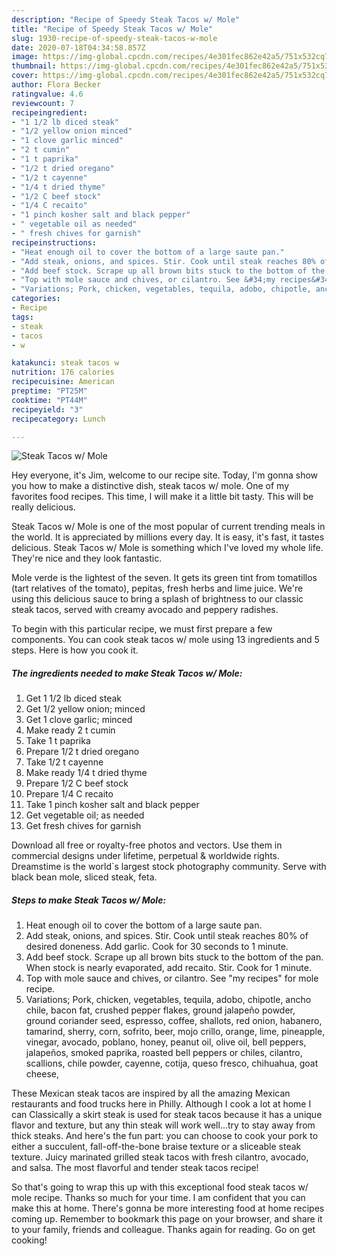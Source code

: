 ```yaml
---
description: "Recipe of Speedy Steak Tacos w/ Mole"
title: "Recipe of Speedy Steak Tacos w/ Mole"
slug: 1930-recipe-of-speedy-steak-tacos-w-mole
date: 2020-07-18T04:34:58.857Z
image: https://img-global.cpcdn.com/recipes/4e301fec862e42a5/751x532cq70/steak-tacos-w-mole-recipe-main-photo.jpg
thumbnail: https://img-global.cpcdn.com/recipes/4e301fec862e42a5/751x532cq70/steak-tacos-w-mole-recipe-main-photo.jpg
cover: https://img-global.cpcdn.com/recipes/4e301fec862e42a5/751x532cq70/steak-tacos-w-mole-recipe-main-photo.jpg
author: Flora Becker
ratingvalue: 4.6
reviewcount: 7
recipeingredient:
- "1 1/2 lb diced steak"
- "1/2 yellow onion minced"
- "1 clove garlic minced"
- "2 t cumin"
- "1 t paprika"
- "1/2 t dried oregano"
- "1/2 t cayenne"
- "1/4 t dried thyme"
- "1/2 C beef stock"
- "1/4 C recaito"
- "1 pinch kosher salt and black pepper"
- " vegetable oil as needed"
- " fresh chives for garnish"
recipeinstructions:
- "Heat enough oil to cover the bottom of a large saute pan."
- "Add steak, onions, and spices. Stir. Cook until steak reaches 80% of desired doneness. Add garlic. Cook for 30 seconds to 1 minute."
- "Add beef stock. Scrape up all brown bits stuck to the bottom of the pan. When stock is nearly evaporated, add recaito. Stir. Cook for 1 minute."
- "Top with mole sauce and chives, or cilantro. See &#34;my recipes&#34; for mole recipe."
- "Variations; Pork, chicken, vegetables, tequila, adobo, chipotle, ancho chile, bacon fat, crushed pepper flakes, ground jalapeño powder, ground coriander seed, espresso, coffee, shallots, red onion, habanero, tamarind, sherry, corn, sofrito, beer, mojo crillo, orange, lime, pineapple, vinegar, avocado, poblano, honey, peanut oil, olive oil, bell peppers, jalapeños, smoked paprika, roasted bell peppers or chiles, cilantro, scallions, chile powder, cayenne, cotija, queso fresco, chihuahua, goat cheese,"
categories:
- Recipe
tags:
- steak
- tacos
- w

katakunci: steak tacos w 
nutrition: 176 calories
recipecuisine: American
preptime: "PT25M"
cooktime: "PT44M"
recipeyield: "3"
recipecategory: Lunch

---
```



![Steak Tacos w/ Mole](https://img-global.cpcdn.com/recipes/4e301fec862e42a5/751x532cq70/steak-tacos-w-mole-recipe-main-photo.jpg)

Hey everyone, it's Jim, welcome to our recipe site. Today, I'm gonna show you how to make a distinctive dish, steak tacos w/ mole. One of my favorites food recipes. This time, I will make it a little bit tasty. This will be really delicious.

Steak Tacos w/ Mole is one of the most popular of current trending meals in the world. It is appreciated by millions every day. It is easy, it's fast, it tastes delicious. Steak Tacos w/ Mole is something which I've loved my whole life. They're nice and they look fantastic.

Mole verde is the lightest of the seven. It gets its green tint from tomatillos (tart relatives of the tomato), pepitas, fresh herbs and lime juice. We&#39;re using this delicious sauce to bring a splash of brightness to our classic steak tacos, served with creamy avocado and peppery radishes.


To begin with this particular recipe, we must first prepare a few components. You can cook steak tacos w/ mole using 13 ingredients and 5 steps. Here is how you cook it.

<!--inarticleads1-->

##### The ingredients needed to make Steak Tacos w/ Mole:

1. Get 1 1/2 lb diced steak
1. Get 1/2 yellow onion; minced
1. Get 1 clove garlic; minced
1. Make ready 2 t cumin
1. Take 1 t paprika
1. Prepare 1/2 t dried oregano
1. Take 1/2 t cayenne
1. Make ready 1/4 t dried thyme
1. Prepare 1/2 C beef stock
1. Prepare 1/4 C recaito
1. Take 1 pinch kosher salt and black pepper
1. Get  vegetable oil; as needed
1. Get  fresh chives for garnish


Download all free or royalty-free photos and vectors. Use them in commercial designs under lifetime, perpetual &amp; worldwide rights. Dreamstime is the world`s largest stock photography community. Serve with black bean mole, sliced steak, feta. 

<!--inarticleads2-->

##### Steps to make Steak Tacos w/ Mole:

1. Heat enough oil to cover the bottom of a large saute pan.
1. Add steak, onions, and spices. Stir. Cook until steak reaches 80% of desired doneness. Add garlic. Cook for 30 seconds to 1 minute.
1. Add beef stock. Scrape up all brown bits stuck to the bottom of the pan. When stock is nearly evaporated, add recaito. Stir. Cook for 1 minute.
1. Top with mole sauce and chives, or cilantro. See &#34;my recipes&#34; for mole recipe.
1. Variations; Pork, chicken, vegetables, tequila, adobo, chipotle, ancho chile, bacon fat, crushed pepper flakes, ground jalapeño powder, ground coriander seed, espresso, coffee, shallots, red onion, habanero, tamarind, sherry, corn, sofrito, beer, mojo crillo, orange, lime, pineapple, vinegar, avocado, poblano, honey, peanut oil, olive oil, bell peppers, jalapeños, smoked paprika, roasted bell peppers or chiles, cilantro, scallions, chile powder, cayenne, cotija, queso fresco, chihuahua, goat cheese,


These Mexican steak tacos are inspired by all the amazing Mexican restaurants and food trucks here in Philly. Although I cook a lot at home I can Classically a skirt steak is used for steak tacos because it has a unique flavor and texture, but any thin steak will work well…try to stay away from thick steaks. And here&#39;s the fun part: you can choose to cook your pork to either a succulent, fall-off-the-bone braise texture or a sliceable steak texture. Juicy marinated grilled steak tacos with fresh cilantro, avocado, and salsa. The most flavorful and tender steak tacos recipe! 

So that's going to wrap this up with this exceptional food steak tacos w/ mole recipe. Thanks so much for your time. I am confident that you can make this at home. There's gonna be more interesting food at home recipes coming up. Remember to bookmark this page on your browser, and share it to your family, friends and colleague. Thanks again for reading. Go on get cooking!
